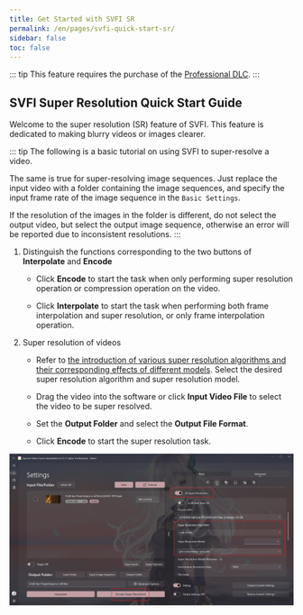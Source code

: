 ```yaml
---
title: Get Started with SVFI SR
permalink: /en/pages/svfi-quick-start-sr/
sidebar: false
toc: false
---
```

::: tip
This feature requires the purchase of the [Professional DLC](https://store.steampowered.com/app/1718750/SVFI_Professional/).
:::

## SVFI Super Resolution Quick Start Guide

Welcome to the super resolution (SR) feature of SVFI. This feature is dedicated to making blurry videos or images clearer.

::: tip
The following is a basic tutorial on using SVFI to super-resolve a video.

The same is true for super-resolving image sequences. Just replace the input video with a folder containing the image sequences, and specify the input frame rate of the image sequence in the `Basic Settings`.

If the resolution of the images in the folder is different, do not select the output video, but select the output image sequence, otherwise an error will be reported due to inconsistent resolutions.
:::

1. Distinguish the functions corresponding to the two buttons of **Interpolate** and **Encode**

   - Click **Encode** to start the task when only performing super resolution operation or compression operation on the video.

   - Click **Interpolate** to start the task when performing both frame interpolation and super resolution, or only frame interpolation operation.

2. Super resolution of videos

   - Refer to [the introduction of various super resolution algorithms and their corresponding effects of different models](/en/pages/advanced-settings/#introduction-to-the-super-resolution-model). Select the desired super resolution algorithm and super resolution model.

   - Drag the video into the software or click **Input Video File** to select the video to be super resolved.

   - Set the **Output Folder** and select the **Output File Format**.

   - Click **Encode** to start the super resolution task.

  ![Steps to super resolve a video](/Statics/en/QuickGuide/basic-settings-sr.png)

